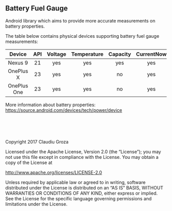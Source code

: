 ## Battery Fuel Gauge

Android library which aims to provide more accurate measurements on battery properties.  

The table below contains physical devices supporting battery fuel gauge measurements:

| Device                  | API | Voltage  | Temperature | Capacity    | CurrentNow  | CurrentAverage | ChargeCounter | EnergyCounter |
|:-----------------------:|:---:|:--------:|:-----------:|:-----------:|:-----------:|:--------------:|:-------------:|:-------------:|
| Nexus 9                 | 21  | yes      | yes         | yes         | yes         | yes            | yes           | yes           |
| OnePlus X               | 23  | yes      | yes         | no          | yes          | no            | no            | no            |
| OnePlus One             | 23  | yes      | yes         | no          | yes          | no            | no            | no            |

More information about battery properties:  
https://source.android.com/devices/tech/power/device  
<br />
<br />
<br />
<br />

Copyright 2017 Claudiu Groza  

Licensed under the Apache License, Version 2.0 (the “License”); you may not use this file except in compliance with the License. You may obtain a copy of the License at

http://www.apache.org/licenses/LICENSE-2.0  

Unless required by applicable law or agreed to in writing, software distributed under the License is distributed on an “AS IS” BASIS, WITHOUT WARRANTIES OR CONDITIONS OF ANY KIND, either express or implied. See the License for the specific language governing permissions and limitations under the License.
